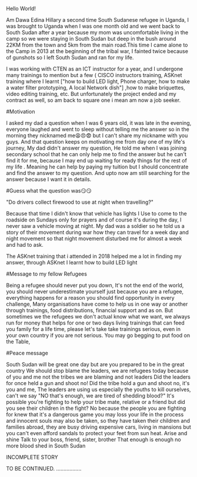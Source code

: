  Hello World!
 
Am Dawa Edina Hillary a  second time South Sudanese refugee in Uganda, I was brought to Uganda when I was one month old and we went back to South Sudan after a year because my mom was uncomfortable living in the camp so we were staying in South Sudan but deep in the bush around 22KM from the town and 5km from the main road.This time I came alone to the Camp in 2013 at the beginning of the tribal war, I fainted twice because of gunshots so I left South Sudan and ran for my life.
 

I was working with CTEN as an ICT instructor for a year, and I undergone many trainings to mention but a few ( CISCO instructors training, ASKnet training where I learnt ["how to build LED light,  Phone charger,  how to make a water filter prototyping, A local Network dish"] ,how to make briquettes, video editing training, etc. But unfortunately the project ended and my contract as well, so am back to square one i mean am now a job seeker.

    
#Motivation

I asked my dad a question when I was 6 years old, it was late in the evening, everyone laughed and went to sleep without telling me the answer so in the morning they nicknamed me😩😠😨 but I can't share my nickname with you guys. 
 And that question keeps on motivating me from day one of my life's journey, 
My dad didn't answer my question, He told me when I was joining secondary school that he can only help me to find the answer but he can't find it for me, because I may end up waiting for ready things for the rest of my life . Meaning he can help by paying my tuition but I should concentrate and find the answer to my question. 
And upto now am still searching for the answer because I want it in details.

#Guess what the question was😏😏

"Do drivers collect firewood to use at night when travelling?"

Because that time I didn't know that vehicle has lights
I Use to come to the roadside on Sundays only for prayers and of course it's during the day, I never saw a vehicle moving at night.
My dad was a soldier so he told us a story of their movement during war how they can travel for a week day and night movement so that night movement disturbed me for almost a week and had to ask. 

 The ASKnet training that i attended in 2018 helped me a lot in finding my answer, through ASKnet I learnt how to build LED light

#Message to my fellow Refugees

Being a refugee should never put you down, It's not the end of the world, you should never underestimate yourself just because you are a refugee,  everything happens for a reason you should find opportunity in every challenge,
Many organisations have come to help us in one way or another through trainings, food distributions, financial support and as on.
But sometimes we the refugees we don't actual know what we want, we always run for money that helps for one or two days living trainings that can feed you family for a life time, please let's take take trainings serious, even in your own country if you are not serious. You may go begging to put food on the Table, 

#Peace message

South Sudan will be great one day but are you prepared to be in the great country
We should stop blame the leaders, we are refugees today because of you and me not the tribes we are blaming and not leaders
Did the leaders for once held a gun and shoot no! Did the tribe hold a gun and shoot no, it's you and me,
The leaders are using us especially the youths to kill ourselves, can't we say "NO that's enough, we  are tired of shedding blood?" 
It's possible you're fighting to help your tribe mate, relative or a friend but did you see their children in the fight? No because the people you are fighting for knew that it's a dangerous game you may loss your life in the process and innocent souls may also be taken, so they have taken their children and families abroad, they are busy driving expensive cars, living in mansions but you can't even afford sandals to protect your feet from sun heat. 
Arise and shine
Talk to your boss, friend, sister,  brother That enough is enough no more blood shed in South Sudan


INCOMPLETE STORY

TO BE CONTINUED. .................

